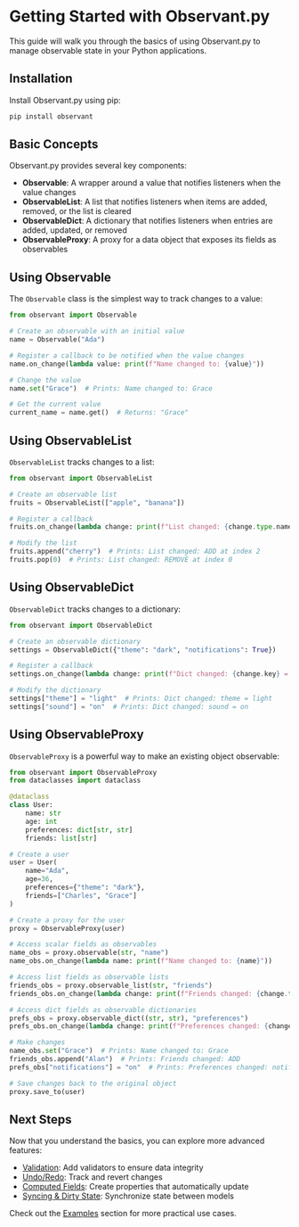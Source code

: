 # Getting Started with Observant.py

This guide will walk you through the basics of using Observant.py to manage observable state in your Python applications.

## Installation

Install Observant.py using pip:

```bash
pip install observant
```

## Basic Concepts

Observant.py provides several key components:

- **Observable**: A wrapper around a value that notifies listeners when the value changes
- **ObservableList**: A list that notifies listeners when items are added, removed, or the list is cleared
- **ObservableDict**: A dictionary that notifies listeners when entries are added, updated, or removed
- **ObservableProxy**: A proxy for a data object that exposes its fields as observables

## Using Observable

The `Observable` class is the simplest way to track changes to a value:

```python
from observant import Observable

# Create an observable with an initial value
name = Observable("Ada")

# Register a callback to be notified when the value changes
name.on_change(lambda value: print(f"Name changed to: {value}"))

# Change the value
name.set("Grace")  # Prints: Name changed to: Grace

# Get the current value
current_name = name.get()  # Returns: "Grace"
```

## Using ObservableList

`ObservableList` tracks changes to a list:

```python
from observant import ObservableList

# Create an observable list
fruits = ObservableList(["apple", "banana"])

# Register a callback
fruits.on_change(lambda change: print(f"List changed: {change.type.name} at index {change.index}"))

# Modify the list
fruits.append("cherry")  # Prints: List changed: ADD at index 2
fruits.pop(0)  # Prints: List changed: REMOVE at index 0
```

## Using ObservableDict

`ObservableDict` tracks changes to a dictionary:

```python
from observant import ObservableDict

# Create an observable dictionary
settings = ObservableDict({"theme": "dark", "notifications": True})

# Register a callback
settings.on_change(lambda change: print(f"Dict changed: {change.key} = {change.value}"))

# Modify the dictionary
settings["theme"] = "light"  # Prints: Dict changed: theme = light
settings["sound"] = "on"  # Prints: Dict changed: sound = on
```

## Using ObservableProxy

`ObservableProxy` is a powerful way to make an existing object observable:

```python
from observant import ObservableProxy
from dataclasses import dataclass

@dataclass
class User:
    name: str
    age: int
    preferences: dict[str, str]
    friends: list[str]

# Create a user
user = User(
    name="Ada",
    age=36,
    preferences={"theme": "dark"},
    friends=["Charles", "Grace"]
)

# Create a proxy for the user
proxy = ObservableProxy(user)

# Access scalar fields as observables
name_obs = proxy.observable(str, "name")
name_obs.on_change(lambda name: print(f"Name changed to: {name}"))

# Access list fields as observable lists
friends_obs = proxy.observable_list(str, "friends")
friends_obs.on_change(lambda change: print(f"Friends changed: {change.type.name}"))

# Access dict fields as observable dictionaries
prefs_obs = proxy.observable_dict((str, str), "preferences")
prefs_obs.on_change(lambda change: print(f"Preferences changed: {change.key}"))

# Make changes
name_obs.set("Grace")  # Prints: Name changed to: Grace
friends_obs.append("Alan")  # Prints: Friends changed: ADD
prefs_obs["notifications"] = "on"  # Prints: Preferences changed: notifications

# Save changes back to the original object
proxy.save_to(user)
```

## Next Steps

Now that you understand the basics, you can explore more advanced features:

- [Validation](reference/proxy/validation.md): Add validators to ensure data integrity
- [Undo/Redo](reference/proxy/undo.md): Track and revert changes
- [Computed Fields](reference/proxy/computed.md): Create properties that automatically update
- [Syncing & Dirty State](reference/proxy/sync.md): Synchronize state between models

Check out the [Examples](examples/basic.md) section for more practical use cases.
